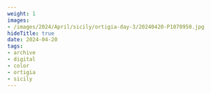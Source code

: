 ```yaml
---
weight: 1
images:
- /images/2024/April/sicily/ortigia-day-3/20240420-P1070950.jpg
hideTitle: true
date: 2024-04-20
tags:
- archive
- digital
- color
- ortigia
- sicily
---
```


